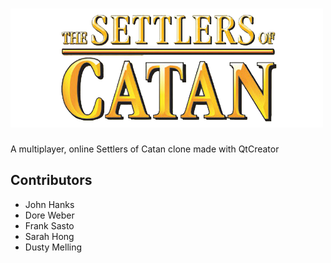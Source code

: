 # ![Qt-Settlers-of-Catan](images/catan-logo.png)

A multiplayer, online Settlers of Catan clone made with QtCreator

## Contributors

- John Hanks
- Dore Weber
- Frank Sasto
- Sarah Hong
- Dusty Melling